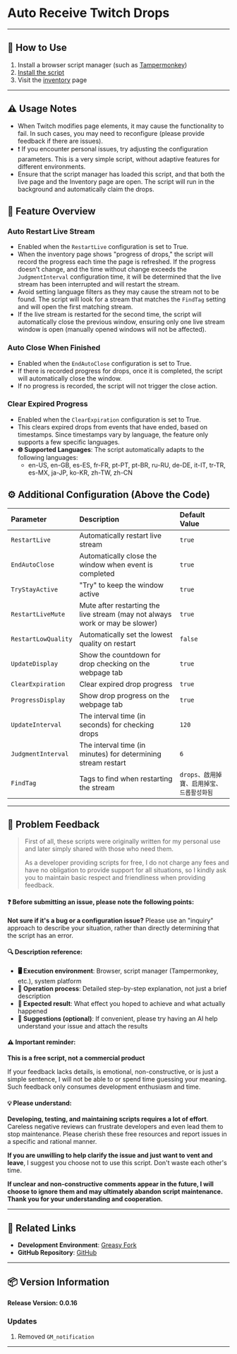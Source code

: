 # **Auto Receive Twitch Drops**

---

## **👻 How to Use**

1. Install a browser script manager (such as [Tampermonkey](https://chrome.google.com/webstore/detail/tampermonkey/dhdgffkkebhmkfjojejmpbldmpobfkfo))
2. [Install the script](https://update.greasyfork.org/scripts/474799/Twitch%20%E8%87%AA%E5%8B%95%E9%A0%98%E5%8F%96%E6%8E%89%E5%AF%B6%20%20Auto%20Receive%20Drops.user.js)
3. Visit the [inventory](https://www.twitch.tv/drops/inventory) page

---

## **⚠️ Usage Notes**
- When Twitch modifies page elements, it may cause the functionality to fail. In such cases, you may need to reconfigure (please provide feedback if there are issues).
- ❗️ If you encounter personal issues, try adjusting the configuration parameters. This is a very simple script, without adaptive features for different environments.
- Ensure that the script manager has loaded this script, and that both the live page and the Inventory page are open. The script will run in the background and automatically claim the drops.

## **📜 Feature Overview**

### **Auto Restart Live Stream**
- Enabled when the `RestartLive` configuration is set to True.
- When the inventory page shows "progress of drops," the script will record the progress each time the page is refreshed. If the progress doesn't change, and the time without change exceeds the `JudgmentInterval` configuration time, it will be determined that the live stream has been interrupted and will restart the stream.
- Avoid setting language filters as they may cause the stream not to be found. The script will look for a stream that matches the `FindTag` setting and will open the first matching stream.
- If the live stream is restarted for the second time, the script will automatically close the previous window, ensuring only one live stream window is open (manually opened windows will not be affected).

### **Auto Close When Finished**
- Enabled when the `EndAutoClose` configuration is set to True.
- If there is recorded progress for drops, once it is completed, the script will automatically close the window.
- If no progress is recorded, the script will not trigger the close action.

### **Clear Expired Progress**
- Enabled when the `ClearExpiration` configuration is set to True.
- This clears expired drops from events that have ended, based on timestamps. Since timestamps vary by language, the feature only supports a few specific languages.
- **🌐 Supported Languages**: The script automatically adapts to the following languages:
  - en-US, en-GB, es-ES, fr-FR, pt-PT, pt-BR, ru-RU, de-DE, it-IT, tr-TR, es-MX, ja-JP, ko-KR, zh-TW, zh-CN

## **⚙️ Additional Configuration (Above the Code)**

| **Parameter**       | **Description**                                                              | **Default Value**                         |
| :------------------ | :--------------------------------------------------------------------------- | :---------------------------------------- |
| `RestartLive`       | Automatically restart live stream                                            | `true`                                    |
| `EndAutoClose`      | Automatically close the window when event is completed                       | `true`                                    |
| `TryStayActive`     | "Try" to keep the window active                                              | `true`                                    |
| `RestartLiveMute`   | Mute after restarting the live stream (may not always work or may be slower) | `true`                                    |
| `RestartLowQuality` | Automatically set the lowest quality on restart                              | `false`                                   |
| `UpdateDisplay`     | Show the countdown for drop checking on the webpage tab                      | `true`                                    |
| `ClearExpiration`   | Clear expired drop progress                                                  | `true`                                    |
| `ProgressDisplay`   | Show drop progress on the webpage tab                                        | `true`                                    |
| `UpdateInterval`    | The interval time (in seconds) for checking drops                            | `120`                                     |
| `JudgmentInterval`  | The interval time (in minutes) for determining stream restart                | `6`                                       |
| `FindTag`           | Tags to find when restarting the stream                                      | `drops、啟用掉寶、启用掉宝、드롭활성화됨` |

---

## 📣 Problem Feedback

> First of all, these scripts were originally written for my personal use and later simply shared with those who need them.
>
> As a developer providing scripts for free, I do not charge any fees and have no obligation to provide support for all situations, so I kindly ask you to maintain basic respect and friendliness when providing feedback.

#### ❓ Before submitting an issue, please note the following points:

**Not sure if it's a bug or a configuration issue?** Please use an "inquiry" approach to describe your situation, rather than directly determining that the script has an error.

#### 🔍 Description reference:

- **🖥️ Execution environment**: Browser, script manager (Tampermonkey, etc.), system platform
- **🧭 Operation process**: Detailed step-by-step explanation, not just a brief description
- **🎯 Expected result**: What effect you hoped to achieve and what actually happened
- **🤖 Suggestions (optional)**: If convenient, please try having an AI help understand your issue and attach the results

#### ⚠️ Important reminder:

**This is a free script, not a commercial product**

If your feedback lacks details, is emotional, non-constructive, or is just a simple sentence, I will not be able to or spend time guessing your meaning. Such feedback only consumes development enthusiasm and time.

#### 💡 Please understand:

**Developing, testing, and maintaining scripts requires a lot of effort**. Careless negative reviews can frustrate developers and even lead them to stop maintenance. Please cherish these free resources and report issues in a specific and rational manner.

**If you are unwilling to help clarify the issue and just want to vent and leave**, I suggest you choose not to use this script. Don't waste each other's time.

**If unclear and non-constructive comments appear in the future, I will choose to ignore them and may ultimately abandon script maintenance. Thank you for your understanding and cooperation.**

---

## **🔗 Related Links**

- **Development Environment**: [Greasy Fork](https://greasyfork.org/zh-TW/users/989635-canaan-hs)  
- **GitHub Repository**: [GitHub](https://github.com/Canaan-HS/MonkeyScript/tree/main/TwitchReceiveDrops)

---

## **📦 Version Information**

**Release Version: 0.0.16**

### **Updates**
1. Removed `GM_notification`

---